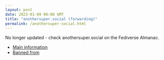 ```yaml
---
layout: post
date: 2023-01-09 00:00 GMT
title: "anothersuper.social (forwarding)"
permalink: /anothersuper-social.html
---
```


No longer updated - check anothersuper.social on the Fediverse Almanac.

* [Main information](https://www.fediversealmanac.com/api/v1/instances/anothersuper.social)
* [Banned from](https://www.fediversealmanac.com/api/v1/instances/anothersuper.social/banned_from)

